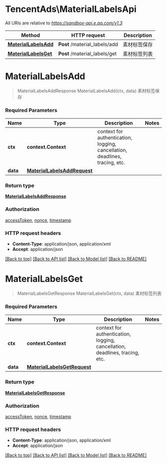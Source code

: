 # TencentAds\MaterialLabelsApi

All URIs are relative to *https://sandbox-api.e.qq.com/v1.3*

Method | HTTP request | Description
------------- | ------------- | -------------
[**MaterialLabelsAdd**](MaterialLabelsApi.md#MaterialLabelsAdd) | **Post** /material_labels/add | 素材标签保存
[**MaterialLabelsGet**](MaterialLabelsApi.md#MaterialLabelsGet) | **Post** /material_labels/get | 素材标签列表


# **MaterialLabelsAdd**
> MaterialLabelsAddResponse MaterialLabelsAdd(ctx, data)
素材标签保存

### Required Parameters

Name | Type | Description  | Notes
------------- | ------------- | ------------- | -------------
 **ctx** | **context.Context** | context for authentication, logging, cancellation, deadlines, tracing, etc.
  **data** | [**MaterialLabelsAddRequest**](MaterialLabelsAddRequest.md)|  | 

### Return type

[**MaterialLabelsAddResponse**](MaterialLabelsAddResponse.md)

### Authorization

[accessToken](../README.md#accessToken), [nonce](../README.md#nonce), [timestamp](../README.md#timestamp)

### HTTP request headers

 - **Content-Type**: application/json, application/xml
 - **Accept**: application/json

[[Back to top]](#) [[Back to API list]](../README.md#documentation-for-api-endpoints) [[Back to Model list]](../README.md#documentation-for-models) [[Back to README]](../README.md)

# **MaterialLabelsGet**
> MaterialLabelsGetResponse MaterialLabelsGet(ctx, data)
素材标签列表

### Required Parameters

Name | Type | Description  | Notes
------------- | ------------- | ------------- | -------------
 **ctx** | **context.Context** | context for authentication, logging, cancellation, deadlines, tracing, etc.
  **data** | [**MaterialLabelsGetRequest**](MaterialLabelsGetRequest.md)|  | 

### Return type

[**MaterialLabelsGetResponse**](MaterialLabelsGetResponse.md)

### Authorization

[accessToken](../README.md#accessToken), [nonce](../README.md#nonce), [timestamp](../README.md#timestamp)

### HTTP request headers

 - **Content-Type**: application/json, application/xml
 - **Accept**: application/json

[[Back to top]](#) [[Back to API list]](../README.md#documentation-for-api-endpoints) [[Back to Model list]](../README.md#documentation-for-models) [[Back to README]](../README.md)

